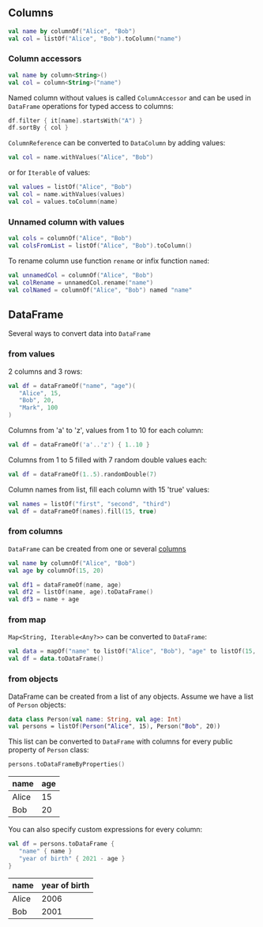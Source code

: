 [//]: # (title: Create)

## Columns
<!---docs.Base.CreateColumns.namedColumnWitValues-->
```kotlin
val name by columnOf("Alice", "Bob")
val col = listOf("Alice", "Bob").toColumn("name")
```
<!---END-->
### Column accessors
<!---docs.Base.CreateColumns.namedColumnWithoutValues-->
```kotlin
val name by column<String>()
val col = column<String>("name")
```
<!---END-->
Named column without values is called `ColumnAccessor` and can be used in `DataFrame` operations for typed access to columns:
<!---docs.Base.CreateColumns.colRefForTypedAccess-->
```kotlin
df.filter { it[name].startsWith("A") }
df.sortBy { col }
```
<!---END-->
`ColumnReference` can be converted to `DataColumn` by adding values:
```kotlin
val col = name.withValues("Alice", "Bob")
```
or for `Iterable` of values:
```kotlin
val values = listOf("Alice", "Bob")
val col = name.withValues(values)
val col = values.toColumn(name)
```
### Unnamed column with values
<!---docs.Base.CreateColumns.unnamedColumnWithValues-->
```kotlin
val cols = columnOf("Alice", "Bob")
val colsFromList = listOf("Alice", "Bob").toColumn()
```
<!---END-->
To rename column use function `rename` or infix function `named`:
<!---docs.Base.CreateColumns.namedAndRenameCol-->
```kotlin
val unnamedCol = columnOf("Alice", "Bob")
val colRename = unnamedCol.rename("name")
val colNamed = columnOf("Alice", "Bob") named "name"
```
<!---END-->

## DataFrame

Several ways to convert data into `DataFrame`
### from values
2 columns and 3 rows:
```kotlin
val df = dataFrameOf("name", "age")(
   "Alice", 15,
   "Bob", 20,
   "Mark", 100
)
```
Columns from 'a' to 'z', values from 1 to 10 for each column:
```kotlin
val df = dataFrameOf('a'..'z') { 1..10 }
```
Columns from 1 to 5 filled with 7 random double values each:
```kotlin
val df = dataFrameOf(1..5).randomDouble(7)
```
Column names from list, fill each column with 15 'true' values:
```kotlin
val names = listOf("first", "second", "third")
val df = dataFrameOf(names).fill(15, true)
```

### from columns
`DataFrame` can be created from one or several [columns](#create-columns)

```kotlin
val name by columnOf("Alice", "Bob")
val age by columnOf(15, 20)

val df1 = dataFrameOf(name, age)
val df2 = listOf(name, age).toDataFrame()
val df3 = name + age
```
### from map
`Map<String, Iterable<Any?>>` can be converted to `DataFrame`:
```kotlin
val data = mapOf("name" to listOf("Alice", "Bob"), "age" to listOf(15, 20))
val df = data.toDataFrame()
```
### from objects

DataFrame can be created from a list of any objects.
Assume we have a list of `Person` objects:
```kotlin
data class Person(val name: String, val age: Int)
val persons = listOf(Person("Alice", 15), Person("Bob", 20))
```
This list can be converted to `DataFrame` with columns for every public property of `Person` class:
```kotlin
persons.toDataFrameByProperties()
```

name | age
---|---
Alice | 15
Bob | 20

You can also specify custom expressions for every column:
```kotlin
val df = persons.toDataFrame {
   "name" { name }
   "year of birth" { 2021 - age }
}
```

name | year of birth
---|---
Alice | 2006
Bob | 2001
